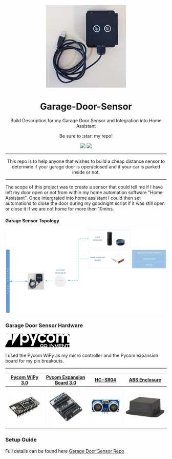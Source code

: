 <p align="center">
  <img src="https://github.com/JamesMcCarthy79/Garage-Door-Sensor/blob/master/Garage%20Door%20Sensor%20Pics/Garage%20Door%20Sensor.jpg" width="250"/>
</p>
<h1 align="center">Garage-Door-Sensor</h1>
<p align="center">Build Description for my Garage Door Sensor and Integration into Home Assistant</p>
<p align="center">Be sure to :star: my repo!</p>
<p align="center">
  <href="https://pycom.io/downloads/"><img src="https://img.shields.io/badge/WiPy-v1.18.0-5294E2.svg"/>
  <href="https://pycom.io/downloads/"><img src="https://img.shields.io/badge/Sensor%20Code-v1.0-5294E2.svg"/>
<hr --- </hr> 
<p align="center">
  This repo is to help anyone that wishes to build a cheap distance sensor to determine if your garage door is open/closed and if your car is parked inside or not.</p>
<hr --- </hr>
<p align="left">The scope of this project was to create a sensor that could tell me if I have left my door open or not from within my home automation software "Home Assistant". Once intergrated into home assistant I could then set automations to close the door during my goodnight script if it was still open or close it if we are not home for more then 10mins.</p> 
<h4>Garage Sensor Topology</h4>
<p align="center">
  <img src="https://github.com/JamesMcCarthy79/Garage-Door-Sensor/blob/master/Garage%20Door%20Sensor%20Pics/Garage%20Sensor%20Topo.png"/>
</p>

<h3 align="left">Garage Door Sensor Hardware</h3> 
<img src="https://github.com/JamesMcCarthy79/Garage-Door-Sensor/blob/master/Garage%20Door%20Sensor%20Pics/Pycom.png" width="200"/> 
<p align="left">I used the Pycom WiPy as my micro controller and the Pycom expansion board for my pin breakouts.
<hr --- </hr>

| [Pycom WiPy 3.0](https://core-electronics.com.au/pycom-wipy-3-0.html) | [Pycom Expansion Board 3.0](https://core-electronics.com.au/pycom-expansion-board-3-0-42869.html) | [HC-SR04](https://core-electronics.com.au/hc-sr04-ultrasonic-module-distance-measuring-sensor.html) | [ABS Enclosure](https://www.jaycar.com.au/snap-fit-abs-enclosure-50-4-x-50-x-27mm/p/HB6006) |
| --- | --- | --- | --- |
| <img src="https://github.com/JamesMcCarthy79/Garage-Door-Sensor/blob/master/Garage%20Door%20Sensor%20Pics/WiPy.jpg" width="250"/> | <img src="https://github.com/JamesMcCarthy79/Garage-Door-Sensor/blob/master/Garage%20Door%20Sensor%20Pics/Expansion%20Board.jpg" width="250"/> | <img src="https://github.com/JamesMcCarthy79/Garage-Door-Sensor/blob/master/Garage%20Door%20Sensor%20Pics/Ultrasonic.jpg" width="250"/> | <img src="https://github.com/JamesMcCarthy79/Garage-Door-Sensor/blob/master/Garage%20Door%20Sensor%20Pics/Enclosure.jpg" width="250"/> |

<h3 align="left">Setup Guide</h3> 

Full details can be found here [Garage Door Sensor Repo](https://github.com/JamesMcCarthy79/Garage-Door-Sensor)
